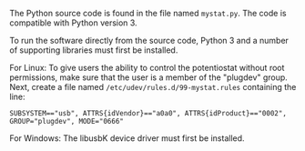 The Python source code is found in the file named `mystat.py`. The code is compatible with Python version 3.

To run the software directly from the source code, Python 3 and a number of supporting libraries must first be installed.

For Linux: To give users the ability to control the potentiostat without root permissions, make sure that the user is a member of the "plugdev" group.  Next, create a file named `/etc/udev/rules.d/99-mystat.rules` containing the line:

```
SUBSYSTEM=="usb", ATTRS{idVendor}=="a0a0", ATTRS{idProduct}=="0002", GROUP="plugdev", MODE="0666"
```

For Windows: The libusbK device driver must first be installed.
